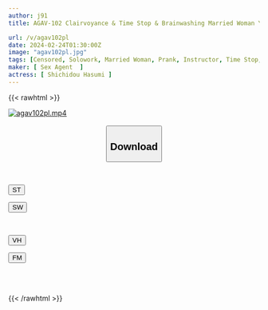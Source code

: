 ```yaml
---
author: j91
title: AGAV-102 Clairvoyance & Time Stop & Brainwashing Married Woman Yoga Instructor Renmi Shichido's Voluptuous Body Was Played With With Erotic Magic Items

url: /v/agav102pl
date: 2024-02-24T01:30:00Z
image: "agav102pl.jpg"
tags: [Censored, Solowork, Married Woman, Prank, Instructor, Time Stop, Yoga	]
maker: [ Sex Agent  ]
actress: [ Shichidou Hasumi ]
---
```



{{< rawhtml >}}

<div class="video" data-videoid="xqO9xm6yLbsoOP">
    <a href="javascript:;">
        <img src="/v/agav102pl/agav102pl.jpg" width="WIDTH" height="HEIGHT" alt="agav102pl.mp4" loading="lazy">
    </a>
</div>

<script type="text/javascript" src="https://j91.asia/asset/on-demand-st.js"></script>

<br>
  <link rel="stylesheet" href="https://j91.asia/asset/bs5.css">
  
  <center>
  <button class="btn btn-primary" type="button" data-bs-toggle="collapse" data-bs-target=".multi-collapse" aria-expanded="false" aria-controls="multiCollapseExample1 multiCollapseExample2"><h2>Download</h2></button></center>
</p>
<div class="row">
  <div class="col">
    <div class="collapse multi-collapse" id="multiCollapseExample1">
      <div class="card card-body">
	      	      <br>
<div class="buttons">  
<p><a href="https://streamtape.to/v/xqO9xm6yLbsoOP" target="_blank"><button class="btn-hover color-3"><i class="fa fa-download"></i> ST</button></a></p>
<p><a href="https://cdnwish.com/66o1z9ca2idr" target="_blank"><button class="btn-hover color-2"><i class="fa fa-download"></i> SW</button></a></p></div>
    </div>
  </div>
</div>
  <div class="col">
    <div class="collapse multi-collapse" id="multiCollapseExample2">
      <div class="card card-body">
	      <br>
<div class="buttons">
<p><a href="https://vidhidepro.com/f/jwuxqsvv9h2z"><button class="btn-hover color-9"><i class="fa fa-download"></i> VH</button></a></p>
<p><a href="https://filemoon.sx/d/vbh4080b7lll"><button class="btn-hover color-8"><i class="fa fa-download"></i> FM</button></a></p></div>
<br><br>
      </div>
    </div>
  </div>
</div>

{{< /rawhtml >}}